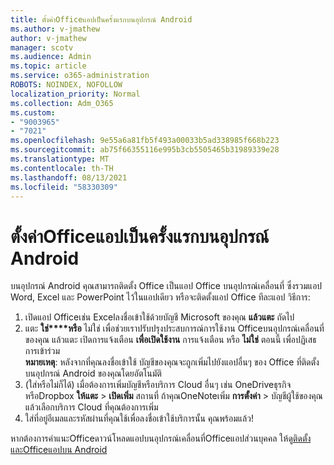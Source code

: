 ```yaml
---
title: ตั้งค่าOfficeแอปเป็นครั้งแรกบนอุปกรณ์ Android
ms.author: v-jmathew
author: v-jmathew
manager: scotv
ms.audience: Admin
ms.topic: article
ms.service: o365-administration
ROBOTS: NOINDEX, NOFOLLOW
localization_priority: Normal
ms.collection: Adm_O365
ms.custom:
- "9003965"
- "7021"
ms.openlocfilehash: 9e55a6a81fb5f493a00033b5ad338985f668b223
ms.sourcegitcommit: ab75f66355116e995b3cb5505465b31989339e28
ms.translationtype: MT
ms.contentlocale: th-TH
ms.lasthandoff: 08/13/2021
ms.locfileid: "58330309"
---
```

# <a name="set-up-office-apps-for-the-first-time-on-an-android-device"></a>ตั้งค่าOfficeแอปเป็นครั้งแรกบนอุปกรณ์ Android

บนอุปกรณ์ Android คุณสามารถติดตั้ง Office เป็นแอป Office บนอุปกรณ์เคลื่อนที่ ซึ่งรวมแอป Word, Excel และ PowerPoint ไว้ในแอปเดียว หรือจะติดตั้งแอป Office ทีละแอป วิธีการ:

1. เปิดแอป Officeเช่น Excelลงชื่อเข้าใช้ด้วยบัญชี Microsoft ของคุณ **แล้วแตะ** ถัดไป
2. แตะ **ใช่****หรือ** ไม่ใช่ เพื่อช่วยเราปรับปรุงประสบการณ์การใช้งาน Officeบนอุปกรณ์เคลื่อนที่ของคุณ แล้วแตะ เปิดการแจ้งเตือน **เพื่อเปิดใช้งาน** การแจ้งเตือน หรือ **ไม่ใช่** ตอนนี้ เพื่อปฏิเสธการเข้าร่วม\
    **หมายเหตุ**: หลังจากที่คุณลงชื่อเข้าใช้ บัญชีของคุณจะถูกเพิ่มไปยังแอปอื่นๆ ของ Office ที่ติดตั้งบนอุปกรณ์ Android ของคุณโดยอัตโนมัติ
3. (ใส่หรือไม่ก็ได้) เมื่อต้องการเพิ่มบัญชีหรือบริการ Cloud อื่นๆ เช่น OneDriveธุรกิจหรือDropbox **ให้แตะ**  >  **เปิดเพิ่ม** สถานที่ ถ้าคุณOneNoteเพิ่ม **การตั้งค่า**  >  บัญชีผู้ใช้ของคุณ แล้วเลือกบริการ Cloud ที่คุณต้องการเพิ่ม
4. ใส่ที่อยู่อีเมลและรหัสผ่านที่คุณใช้เพื่อลงชื่อเข้าใช้บริการนั้น คุณพร้อมแล้ว!

หากต้องการคําแนะOfficeดาวน์โหลดแอปบนอุปกรณ์เคลื่อนที่Officeแอปส่วนบุคคล ให้ดู[ติดตั้งและOfficeแอปบน Android](https://go.microsoft.com/fwlink/?linkid=2135287)

